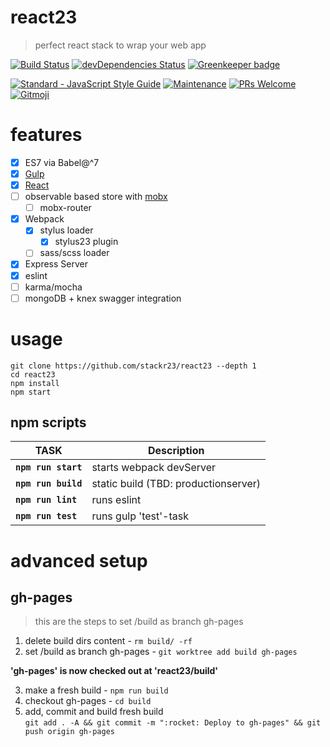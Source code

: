 # react23
> perfect react stack to wrap your web app

[![Build Status](https://travis-ci.com/stackr23/react23.svg?branch=master)](https://travis-ci.com/stackr23/react23)
[![devDependencies Status](https://david-dm.org/stackr23/react23/dev-status.svg)](https://david-dm.org/stackr23/react23?type=dev)
[![Greenkeeper badge](https://badges.greenkeeper.io/stackr23/react23.svg)](https://greenkeeper.io/)

<a href="https://standardjs.com"><img src="https://img.shields.io/badge/code_style-standard-brightgreen.svg" alt="Standard - JavaScript Style Guide"></a>
[![Maintenance][maintenance-img]][maintenance-url]
[![PRs Welcome][pr-welcome]](http://makeapullrequest.com)
<a href="https://gitmoji.carloscuesta.me">
    <img src="https://img.shields.io/badge/gitmoji-%20😜%20😍-FFDD67.svg?style=flat-square"
         alt="Gitmoji">
</a>

[maintenance-img]: https://img.shields.io/badge/Maintained%3F-yes-green.svg
[maintenance-url]: https://GitHub.com/Doubleu23/tailored-react-env/graphs/commit-activity
[pr-welcome]: https://img.shields.io/badge/PRs-welcome-brightgreen.svg?style=flat-square

# features
* [x] ES7 via Babel@^7
* [x] [Gulp](https://gulpjs.com/)
* [x] [React](https://reactjs.org/)
* [ ] observable based store with [mobx](https://mobx.js.org/)
    * [ ] mobx-router
* [x] Webpack
    * [x] stylus loader
        * [x] stylus23 plugin
    * [ ] sass/scss loader
* [x] Express Server
* [x] eslint
* [ ] karma/mocha
* [ ] mongoDB + knex  swagger integration

# usage
```
git clone https://github.com/stackr23/react23 --depth 1
cd react23
npm install
npm start 
```

## npm scripts
| __TASK__              | __Description__                       |   
|-----------------------|---------------------------------------|
| __`npm run start`__   | starts webpack devServer              |
| __`npm run build`__   | static build (TBD: productionserver)  |
| __`npm run lint`__    | runs eslint                           |
| __`npm run test`__    | runs gulp 'test'-task                 | 

# advanced setup

## gh-pages
> this are the steps to set /build as branch gh-pages

1. delete build dirs content - `rm build/ -rf`  
2. set /build as branch gh-pages - `git worktree add build gh-pages`

__'gh-pages' is now checked out at 'react23/build'__

3. make a fresh build - `npm run build`  
4. checkout gh-pages - `cd build`  
5. add, commit and build fresh build  
  `git add . -A && git commit -m ":rocket: Deploy to gh-pages" && git push origin gh-pages`  
